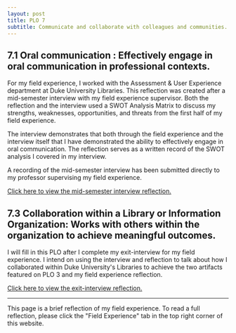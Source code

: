 ```yaml
---
layout: post
title: PLO 7
subtitle: Communicate and collaborate with colleagues and communities. [Communication and Collaboration]
---
```


## 7.1 Oral communication : Effectively engage in oral communication in professional contexts.

For my field experience, I worked with the Assessment & User Experience department at Duke University Libraries. This reflection was created after a mid-semester interview with my field experience supervisor. Both the reflection and the interview used a SWOT Analysis Matrix to discuss my strengths, weaknesses, opportunities, and threats from the first half of my field experience.

The interview demonstrates that both through the field experience and the interview itself that I have demonstrated the ability to effectively engage in oral communication. The reflection serves as a written record of the SWOT analysis I covered in my interview.

A recording of the mid-semester interview has been submitted directly to my professor supervising my field experience.

[Click here to view the mid-semester interview reflection.]({{dunefskychadwick.github.io}}/assets/pdfs/oralcommunication.pdf)  

## 7.3 Collaboration within a Library or Information Organization: Works with others within the organization to achieve meaningful outcomes.

I will fill in this PLO after I complete my exit-interview for my field experience. I intend on using the interview and reflection to talk about how I collaborated within Duke University's Libraries to achieve the two artifacts featured on PLO 3 and my field experience reflection.

[Click here to view the exit-interview reflection.]({{dunefskychadwick.github.io}}/assets/pdfs/projectmanagement.pdf)  

-----------------------------------------------------

This page is a brief reflection of my field experience. To read a full reflection, please click the "Field Experience" tab in the top right corner of this website.
